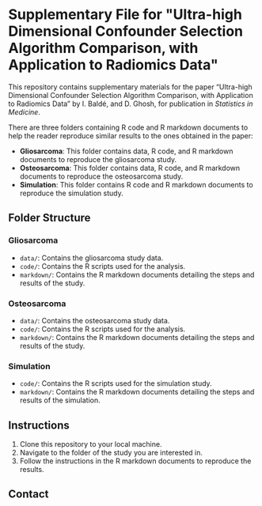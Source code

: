 # Supplementary File for "Ultra-high Dimensional Confounder Selection Algorithm Comparison, with Application to Radiomics Data"

This repository contains supplementary materials for the paper “Ultra-high Dimensional Confounder Selection Algorithm Comparison, with Application to Radiomics Data” by I. Baldé, and D. Ghosh, for publication in *Statistics in Medicine*.

There are three folders containing R code and R markdown documents to help the reader reproduce similar results to the ones obtained in the paper:

- **Gliosarcoma**: This folder contains data, R code, and R markdown documents to reproduce the gliosarcoma study.
- **Osteosarcoma**: This folder contains data, R code, and R markdown documents to reproduce the osteosarcoma study.
- **Simulation**: This folder contains R code and R markdown documents to reproduce the simulation study.

## Folder Structure

### Gliosarcoma
- `data/`: Contains the gliosarcoma study data.
- `code/`: Contains the R scripts used for the analysis.
- `markdown/`: Contains the R markdown documents detailing the steps and results of the study.

### Osteosarcoma
- `data/`: Contains the osteosarcoma study data.
- `code/`: Contains the R scripts used for the analysis.
- `markdown/`: Contains the R markdown documents detailing the steps and results of the study.

### Simulation
- `code/`: Contains the R scripts used for the simulation study.
- `markdown/`: Contains the R markdown documents detailing the steps and results of the simulation.

## Instructions

1. Clone this repository to your local machine.
2. Navigate to the folder of the study you are interested in.
3. Follow the instructions in the R markdown documents to reproduce the results.

## Contact
